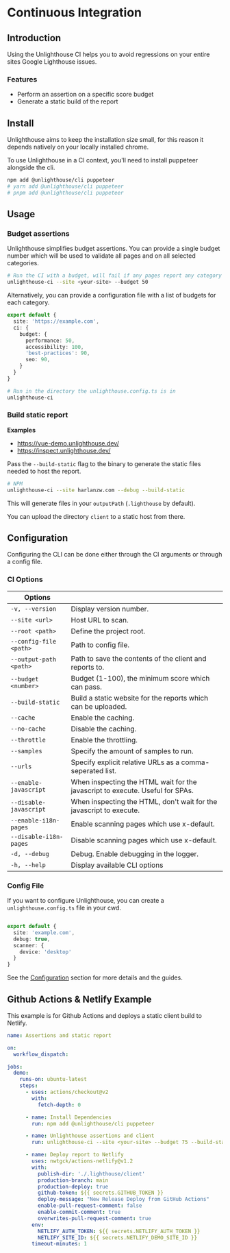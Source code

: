 # Continuous Integration

## Introduction

Using the Unlighthouse CI helps you to avoid regressions on your entire sites Google Lighthouse issues.

### Features

<ul class="list-style-none mt-3 pl-0 m-0">
<li class="flex items-center pb-2 "><i-carbon-checkmark-outline class="text-green-500 mr-2" /> Perform an assertion on a specific score budget</li>
<li class="flex items-center pb-2 "><i-carbon-checkmark-outline class="text-green-500 mr-2" /> Generate a static build of the report</li>
</ul>

## Install

<sponsor-banner />

Unlighthouse aims to keep the installation size small, for this reason it depends natively on your locally installed chrome.

To use Unlighthouse in a CI context, you'll need to install puppeteer alongside the cli.

```bash
npm add @unlighthouse/cli puppeteer
# yarn add @unlighthouse/cli puppeteer
# pnpm add @unlighthouse/cli puppeteer
```

## Usage

### Budget assertions

Unlighthouse simplifies budget assertions. You can provide a single budget number which will be used
to validate all pages and on all selected categories.

```bash
# Run the CI with a budget, will fail if any pages report any category less than 50
unlighthouse-ci --site <your-site> --budget 50
```

Alternatively, you can provide a configuration file with a list of budgets for each category.

```ts unlighthouse.config.ts
export default {
  site: 'https://example.com',
  ci: {
    budget: {
      performance: 50,
      accessibility: 100,
      'best-practices': 90,
      seo: 90,
    }
  }
}
```

```bash
# Run in the directory the unlighthouse.config.ts is in
unlighthouse-ci
```

### Build static report

**Examples**

- https://vue-demo.unlighthouse.dev/
- https://inspect.unlighthouse.dev/

Pass the `--build-static` flag to the binary to generate the static files needed to host the report.

```bash
# NPM
unlighthouse-ci --site harlanzw.com --debug --build-static
```

This will generate files in your `outputPath` (`.lighthouse` by default).

You can upload the directory `client` to a static host from there.

## Configuration

Configuring the CLI can be done either through the CI arguments or through a config file.

### CI Options

| Options                    |                                                                                         |
|----------------------------|-----------------------------------------------------------------------------------------|
| `-v, --version`            | Display version number.                                                                 |
| `--site <url>`             | Host URL to scan.                                                                |
| `--root <path>`            | Define the project root.                                                                |
| `--config-file <path>`     | Path to config file.                                                                    |
| `--output-path <path>`     | Path to save the contents of the client and reports to.                                 |
| `--budget <number>`        | Budget (1-100), the minimum score which can pass.                                |
| `--build-static` | Build a static website for the reports which can be uploaded.                                |
| `--cache`                  | Enable the caching.                                 |
| `--no-cache`               | Disable the caching.                     |
| `--throttle`               | Enable the throttling.                                                                  |
| `--samples`                | Specify the amount of samples to run.                                                                 |
| `--urls`                   | Specify explicit relative URLs as a comma-seperated list.                                                                |
| `--enable-javascript`      | When inspecting the HTML wait for the javascript to execute. Useful for SPAs.           |
| `--disable-javascript`     | When inspecting the HTML, don't wait for the javascript to execute.                     |
| `--enable-i18n-pages`      | Enable scanning pages which use x-default.                                              |
| `--disable-i18n-pages`     | Disable scanning pages which use x-default.                                             |
| `-d, --debug`              | Debug. Enable debugging in the logger.                                                          |
| `-h, --help`               | Display available CLI options                                                           |


### Config File

If you want to configure Unlighthouse, you can create a `unlighthouse.config.ts` file in your cwd.

```ts unlighthouse.config.ts

export default {
  site: 'example.com',
  debug: true,
  scanner: {
    device: 'desktop'
  }
}
```

See the [Configuration](#configuration) section for more details and the guides.


## Github Actions & Netlify Example

This example is for Github Actions and deploys a static client build to Netlify.

```yml unlighthouse.yml
name: Assertions and static report

on:
  workflow_dispatch:

jobs:
  demo:
    runs-on: ubuntu-latest
    steps:
      - uses: actions/checkout@v2
        with:
          fetch-depth: 0

      - name: Install Dependencies
        run: npm add @unlighthouse/cli puppeteer

      - name: Unlighthouse assertions and client
        run: unlighthouse-ci --site <your-site> --budget 75 --build-static

      - name: Deploy report to Netlify
        uses: nwtgck/actions-netlify@v1.2
        with:
          publish-dir: './.lighthouse/client'
          production-branch: main
          production-deploy: true
          github-token: ${{ secrets.GITHUB_TOKEN }}
          deploy-message: "New Release Deploy from GitHub Actions"
          enable-pull-request-comment: false
          enable-commit-comment: true
          overwrites-pull-request-comment: true
        env:
          NETLIFY_AUTH_TOKEN: ${{ secrets.NETLIFY_AUTH_TOKEN }}
          NETLIFY_SITE_ID: ${{ secrets.NETLIFY_DEMO_SITE_ID }}
        timeout-minutes: 1
```
